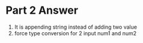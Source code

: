 # Part 2 Answer
1. It is appending string instead of adding two value
2. force type conversion for 2 input num1 and num2
